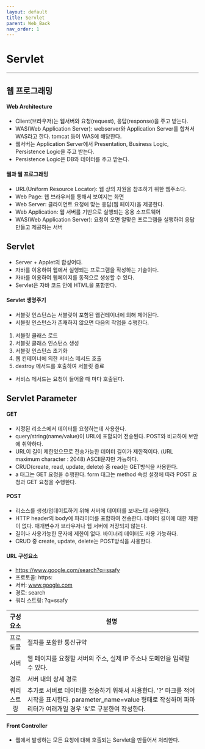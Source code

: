 ```yaml
---
layout: default
title: Servlet
parent: Web_Back
nav_order: 1
---
```


# Servlet

---

## 웹 프로그래밍

#### Web Architecture

- Client(브라우저)는 웹서버와 요청(request), 응답(response)을 주고 받는다.
- WAS(Web Application Server): webserver와 Application Server를 합쳐서 WAS라고 한다. tomcat 등이 WAS에 해당한다.
- 웹서버는 Application Server에서 Presentation, Business Logic, Persistence Logic을 주고 받는다.
- Persistence Logic은 DB와 데이터를 주고 받는다.

#### 웹과 웹 프로그래밍

- URL(Uniform Resource Locator): 웹 상의 자원을 참조하기 위한 웹주소다.
- Web Page: 웹 브라우저를 통해서 보여지는 화면
- Web Server: 클라이언트 요청에 맞는 응답(웹 페이지)을 제공한다.
- Web Application: 웹 서버를 기반으로 실행되는 응용 소프트웨어
- WAS(Web Application Server): 요청이 오면 알맞은 프로그램을 실행하여 응답 만들고 제공하는 서버

## Servlet

- Server + Applet의 합성어다.
- 자바를 이용하여 웹에서 실행되는 프로그램을 작성하는 기술이다.
- 자바를 이용하여 웹페이지를 동적으로 생성할 수 있다.
- Servlet은 자바 코드 안에 HTML을 포함한다.

#### Servlet 생명주기

- 서블릿 인스턴스는 서블릿이 포함된 웹컨테이너에 의해 제어된다.
- 서블릿 인스턴스가 존재하지 않으면 다음의 작업을 수행한다.

1. 서블릿 클래스 로드
2. 서블릿 클래스 인스턴스 생성
3. 서블릿 인스턴스 초기화
4. 웹 컨테이너에 의한 서비스 메서드 호출
5. destroy 메서드를 호출하여 서블릿 종료

- 서비스 메서드는 요청이 들어올 때 마다 호출된다.

## Servlet Parameter

#### GET

- 지정된 리소스에서 데이터를 요청하는데 사용한다.
- query/string(name/value)이 URL에 포함되어 전송된다. POST와 비교하여 보안에 취약하다.
- URL이 길이 제한있으므로 전송가능한 데이터 길이가 제한적이다. (URL maximum character : 2048) ASCII문자만 가능하다.
- CRUD(create, read, update, delete) 중 read는 GET방식을 사용한다.
- a 태그는 GET 요청을 수행한다. form 태그는 method 속성 설정에 따라 POST 요청과 GET 요청을 수행한다.

#### POST

- 리소스를 생성/업데이트하기 위해 서버에 데이터를 보내느데 사용한다.
- HTTP header의 body에 파라미터를 포함하여 전송한다. 데이터 길이에 대한 제한이 없다. 매개변수가 브라우저나 웹 서버에 저장되지 않는다.
- 길이나 사용가능한 문자에 제한이 없다. 바이너리 데이터도 사용 가능하다.
- CRUD 중 create, update, delete는 POST방식을 사용한다.

#### URL 구성요소

- https://www.google.com/search?q=ssafy
- 프로토콜: https:
- 서버: www.google.com
- 경로: search
- 쿼리 스트링: ?q=ssafy

|  구성요소   | 설명                                                                                                                                                                     |
| :---------: | ------------------------------------------------------------------------------------------------------------------------------------------------------------------------ |
|  프로토콜   | 절차를 포함한 통신규약                                                                                                                                                   |
|    서버     | 웹 페이지를 요청할 서버의 주소, 실제 IP 주소나 도메인을 입력할 수 있다.                                                                                                  |
|    경로     | 서버 내의 상세 경로                                                                                                                                                      |
| 쿼리 스트링 | 추가로 서버로 데이터를 전송하기 위해서 사용한다. '?' 마크를 적어 시작을 표시한다. parameter_name=value 형태로 작성하며 파마리터가 여러개일 경우 '&'로 구분한여 작성한다. |

#### Front Controller

- 웹에서 발생하는 모든 요청에 대해 호출되는 Servlet을 만들어서 처리한다.

